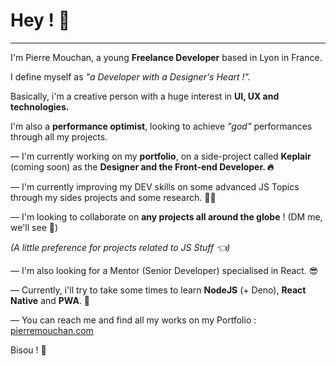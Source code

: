 # Hey ! 👋

---

I'm Pierre Mouchan, a young **Freelance Developer** based in Lyon in France.

I define myself as *"a Developer with a Designer's Heart !".*

Basically, i'm a creative person with a huge interest in **UI, UX and technologies.**

I'm also a **performance optimist**, looking to achieve *"god"* performances through all my projects.

— I'm currently working on my **portfolio**, on a side-project called **Keplair** (coming soon) as the **Designer and the Front-end Developer. 🔥**

— I'm currently improving my DEV skills on some advanced JS Topics through my sides projects and some research. 👨‍💻

— I'm looking to collaborate on **any projects all around the globe** ! (DM me, we'll see 🌚)

*(A little preference for projects related to JS Stuff 👈)*

— I'm also looking for a Mentor (Senior Developer) specialised in React. 😎

— Currently, i'll try to take some times to learn **NodeJS** (+ Deno), **React Native** and **PWA**. 🤙

— You can reach me and find all my works on my Portfolio : [pierremouchan.com](https://pierremouchan.com)

Bisou ! 👋 
